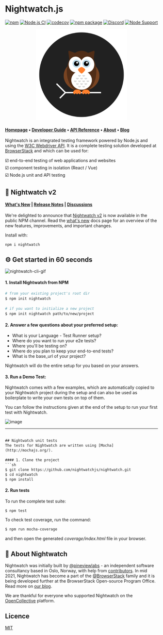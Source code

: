 # Nightwatch.js

[![npm](https://img.shields.io/npm/v/nightwatch.svg)](https://www.npmjs.com/package/nightwatch)
[![Node.js CI](https://github.com/nightwatchjs/nightwatch/actions/workflows/build-node.yaml/badge.svg?branch=main)](https://github.com/nightwatchjs/nightwatch/actions/workflows/build-node.yaml)
[![codecov](https://codecov.io/gh/nightwatchjs/nightwatch/branch/main/graph/badge.svg?token=MSObyfECEh)](https://codecov.io/gh/nightwatchjs/nightwatch)
[![npm package](https://img.shields.io/npm/dm/nightwatch.svg)](https://www.npmjs.com/package/nightwatch)
[![Discord][discord-badge]][discord]
[![Node Support](https://img.shields.io/badge/node-%3E12.x-brightgreen.svg)](https://github.com/nightwatchjs/nightwatch/blob/27a855a2ec0c2008073708d5a2286c2819584fdc/.github/workflows/build-node.yaml#L19)


<p align="center">
  <img alt="Nightwatch.js Schematic Logo" src=".github/assets/nightwatch-logo.svg" width=300 />
</p>

#### [Homepage](https://nightwatchjs.org) &bullet; [Developer Guide](https://nightwatchjs.org/guide) &bullet; [API Reference](https://nightwatchjs.org/api) &bullet; [About](https://nightwatchjs.org/about) &bullet; [Blog](https://nightwatchjs.org/blog)

Nightwatch is an integrated testing framework powered by Node.js and using the [W3C Webdriver API](https://www.w3.org/TR/webdriver/). It is a complete testing solution developed at [BrowserStack](https://www.browserstack.com/) and which can be used for: 

☑️ end-to-end testing of web applications and websites<br>
☑️ component testing in isolation (React / Vue)<br>
☑️ Node.js unit and API testing

## 🚀 Nightwatch v2

#### [What's New](https://nightwatchjs.org/guide/getting-started/whats-new-v2.html) | [Release Notes](https://github.com/nightwatchjs/nightwatch/releases/tag/v2.0.0) | [Discussions](https://github.com/nightwatchjs/nightwatch/discussions)

We're delighted to announce that [Nightwatch v2](https://github.com/nightwatchjs/nightwatch/releases/tag/v2.3.2) is now available in the public NPM channel. Read the [what's new](https://nightwatchjs.org/guide/getting-started/whats-new-v2.html) docs page for an overview of the new features, improvements, and important changes.

Install with: 
```sh
npm i nightwatch
```

## ⚙️ Get started in 60 seconds
![nightwatch-cli-gif](https://user-images.githubusercontent.com/39924567/174841680-59664ff6-da2d-44a3-a1df-52d22c69b1e2.gif)

#### 1. Install Nightwatch from NPM

```sh
# from your existing project's root dir
$ npm init nightwatch

# if you want to initialize a new project
$ npm init nightwatch path/to/new/project
```

#### 2. Answer a few questions about your preferred setup:

- What is your Language - Test Runner setup? 
- Where do you want to run your e2e tests? 
- Where you'll be testing on? 
- Where do you plan to keep your end-to-end tests? 
- What is the base_url of your project? 

Nightwatch will do the entire setup for you based on your answers.

#### 3. Run a Demo Test:

Nightwatch comes with a few examples, which are automatically copied to your Nightwatch project during the setup and can also be used as boilerplate to write your own tests on top of them.

You can follow the instructions given at the end of the setup to run your first test with Nightwatch.

<img width="413" alt="image" src="https://user-images.githubusercontent.com/39924567/174763723-aff4d501-6320-402c-81cc-de75fbb5e8f0.png">

---

```

## Nightwatch unit tests
The tests for Nightwatch are written using [Mocha](http://mochajs.org/).

#### 1. Clone the project
```sh
$ git clone https://github.com/nightwatchjs/nightwatch.git
$ cd nightwatch
$ npm install
```

#### 2. Run tests
To run the complete test suite:

```sh
$ npm test
```

To check test coverage, run the command:

```sh
$ npm run mocha-coverage
```
and then open the generated _coverage/index.html_ file in your browser.

## 🦉 About Nightwatch
Nightwatch was initially built by [@pineviewlabs](https://github.com/pineviewlabs/) - an independent software consultancy based in Oslo, Norway, with help from [contributors](https://github.com/nightwatchjs/nightwatch/graphs/contributors). In mid 2021, Nightwatch has become a part of the [@BrowserStack](https://github.com/browserstack) family and it is being developed further at the BrowserStack Open-source Program Office. Read more on [our blog](https://nightwatchjs.org/blog/nightwatch-has-joined-the-browserstack-family.html).

We are thankful for everyone who supported Nightwatch on the [OpenCollective](https://opencollective.com/) platform.

## Licence
[MIT](https://github.com/nightwatchjs/nightwatch/blob/main/LICENSE.md)

[discord-badge]: https://img.shields.io/discord/618399631038218240.svg?color=7389D8&labelColor=6A7EC2&logo=discord&logoColor=ffffff&style=flat-square
[discord]: https://discord.gg/SN8Da2X
